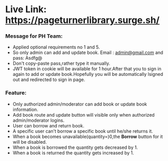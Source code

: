 # Live Link: https://pageturnerlibrary.surge.sh/
### Message for PH Team:
  * Applied optional requirements no 1 and 5.
  * So only admin can add and update book. Email : admin@gmail.com and pass: Asdfg@
  * Don't copy-paste pass,rather type it manually.
  * JWT token in cookie will be available for 1 hour.After that you to sign in again to add or update book.Hopefully you will be automatically lsigned out and redirected to sign in page.

### Feature:
  * Only authorized admin/moderator can add book or update book information.
  * Add book route and update button will visible only when authorized admin/moderator logins.
  * User can borrow and return book.
  * A specific user can't borrow a specific book until he/she returns it.
  * When a book becomes unavailable(quantity=)0,the **Borrow** button for it will be disabled.
  * When a book is borrowed the quantity gets decreased by 1.
  * When a book is returned the quantity gets increased by 1.
  